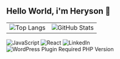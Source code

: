 ## Hello World, i'm Heryson 👋
<table>
  <tr>
    <td><img src="https://github-readme-stats.vercel.app/api/top-langs/?username=ribshow&layout=compact&theme=dracula" alt="Top Langs" /></td>
    <td><img src="https://github-readme-stats.vercel.app/api?username=ribshow&show_icons=true&theme=dracula" alt="GitHub Stats" /></td>
  </tr>
</table>

![JavaScript](https://img.shields.io/badge/-JavaScript-black?style=flat-square&logo=javascript)
![React](https://img.shields.io/badge/-React-black?style=flat-square&logo=react)
![LinkedIn](https://img.shields.io/badge/-LinkedIn-blue?style=flat-square&logo=linkedin)
![WordPress Plugin Required PHP Version](https://img.shields.io/wordpress/plugin/required-php/:slug)


<!--
**ribshow/ribshow** is a ✨ _special_ ✨ repository because its `README.md` (this file) appears on your GitHub profile.

Here are some ideas to get you started:

- 🔭 I’m currently working on ...
- 🌱 I’m currently learning ...
- 👯 I’m looking to collaborate on ...
- 🤔 I’m looking for help with ...
- 💬 Ask me about ...
- 📫 How to reach me: ...
- 😄 Pronouns: ...
- ⚡ Fun fact: ...
-->
